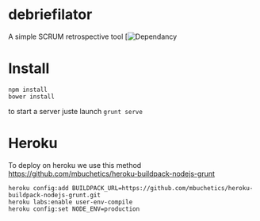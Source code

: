 debriefilator
=============

A simple SCRUM retrospective tool
[![Dependancy](http://img.shields.io/david/Guid75/debriefilator.svg)

Install
=======

```
npm install
bower install
```

to start a server juste launch ```grunt serve```


Heroku
======

To deploy on heroku we use this method https://github.com/mbuchetics/heroku-buildpack-nodejs-grunt

```
heroku config:add BUILDPACK_URL=https://github.com/mbuchetics/heroku-buildpack-nodejs-grunt.git
heroku labs:enable user-env-compile
heroku config:set NODE_ENV=production
```
